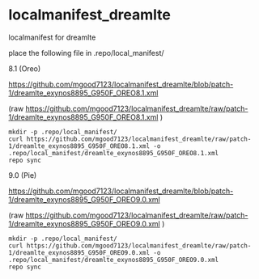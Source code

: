 # localmanifest_dreamlte
localmanifest for dreamlte


place the following file in .repo/local_manifest/

8.1 (Oreo)

https://github.com/mgood7123/localmanifest_dreamlte/blob/patch-1/dreamlte_exynos8895_G950F_OREO8.1.xml

(raw https://github.com/mgood7123/localmanifest_dreamlte/raw/patch-1/dreamlte_exynos8895_G950F_OREO8.1.xml )


```
mkdir -p .repo/local_manifest/
curl https://github.com/mgood7123/localmanifest_dreamlte/raw/patch-1/dreamlte_exynos8895_G950F_OREO8.1.xml -o .repo/local_manifest/dreamlte_exynos8895_G950F_OREO8.1.xml
repo sync
```

9.0 (Pie)

https://github.com/mgood7123/localmanifest_dreamlte/blob/patch-1/dreamlte_exynos8895_G950F_OREO9.0.xml

(raw https://github.com/mgood7123/localmanifest_dreamlte/raw/patch-1/dreamlte_exynos8895_G950F_OREO9.0.xml )


```
mkdir -p .repo/local_manifest/
curl https://github.com/mgood7123/localmanifest_dreamlte/raw/patch-1/dreamlte_exynos8895_G950F_OREO9.0.xml -o .repo/local_manifest/dreamlte_exynos8895_G950F_OREO9.0.xml
repo sync
```
